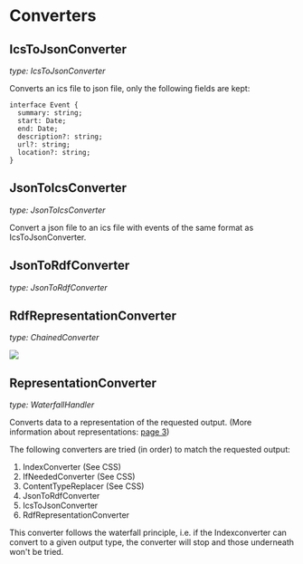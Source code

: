 # Converters

## IcsToJsonConverter

_type: IcsToJsonConverter_

Converts an ics file to json file, only the following fields are kept:

```
interface Event {
  summary: string;
  start: Date;
  end: Date;
  description?: string;
  url?: string;
  location?: string;
}
```

## JsonToIcsConverter

_type: JsonToIcsConverter_

Convert a json file to an ics file with events of the same format as IcsToJsonConverter.

## JsonToRdfConverter

_type: JsonToRdfConverter_

## RdfRepresentationConverter

_type: ChainedConverter_

[![](https://mermaid.ink/img/eyJjb2RlIjoiZ3JhcGggTFJcbiAgICBBW0lDU10gLS0-IHxJY3NUb0pzb25Db252ZXJ0ZXJ8QihKU09OKVxuICAgIEIgLS0-IHxKc29uVG9SZGZDb252ZXJ0ZXJ8QyhSREYpIiwibWVybWFpZCI6eyJ0aGVtZSI6ImRlZmF1bHQifSwidXBkYXRlRWRpdG9yIjpmYWxzZSwiYXV0b1N5bmMiOnRydWUsInVwZGF0ZURpYWdyYW0iOmZhbHNlfQ)](https://mermaid-js.github.io/mermaid-live-editor/edit/##eyJjb2RlIjoiZ3JhcGggTFJcbiAgICBBW0lDU10gLS0-IHxJY3NUb0pzb25Db252ZXJ0ZXJ8QihKU09OKVxuICAgIEIgLS0-IHxKc29uVG9SZGZDb252ZXJ0ZXJ8QyhSRCkiLCJtZXJtYWlkIjoie1xuICBcInRoZW1lXCI6IFwiZGVmYXVsdFwiXG59IiwidXBkYXRlRWRpdG9yIjpmYWxzZSwiYXV0b1N5bmMiOnRydWUsInVwZGF0ZURpYWdyYW0iOmZhbHNlfQ)

## RepresentationConverter

_type: WaterfallHandler_

Converts data to a representation of the requested output. (More information about representations: [page 3](https://rubenverborgh.github.io/solid-server-architecture/solid-architecture-v1-3-0.pdf))

The following converters are tried (in order) to match the requested output:

1. IndexConverter (See CSS)
2. IfNeededConverter (See CSS)
3. ContentTypeReplacer (See CSS)
4. JsonToRdfConverter
5. IcsToJsonConverter
6. RdfRepresentationConverter

This converter follows the waterfall principle, i.e. if the Indexconverter can convert to a given output type, the converter will stop and those underneath won't be tried.
